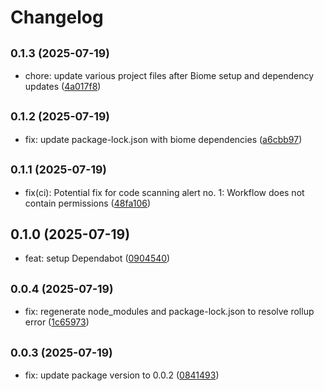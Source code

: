 # Changelog

## <small>0.1.3 (2025-07-19)</small>

* chore: update various project files after Biome setup and dependency updates ([4a017f8](https://github.com/chrisdoc/hevy-api-client/commit/4a017f8))

## <small>0.1.2 (2025-07-19)</small>

* fix: update package-lock.json with biome dependencies ([a6cbb97](https://github.com/chrisdoc/hevy-api-client/commit/a6cbb97))

## <small>0.1.1 (2025-07-19)</small>

* fix(ci): Potential fix for code scanning alert no. 1: Workflow does not contain permissions ([48fa106](https://github.com/chrisdoc/hevy-api-client/commit/48fa106))

## 0.1.0 (2025-07-19)

* feat: setup Dependabot ([0904540](https://github.com/chrisdoc/hevy-api-client/commit/0904540))

## <small>0.0.4 (2025-07-19)</small>

* fix: regenerate node_modules and package-lock.json to resolve rollup error ([1c65973](https://github.com/chrisdoc/hevy-api-client/commit/1c65973))

## <small>0.0.3 (2025-07-19)</small>

* fix: update package version to 0.0.2 ([0841493](https://github.com/chrisdoc/hevy-api-client/commit/0841493))
